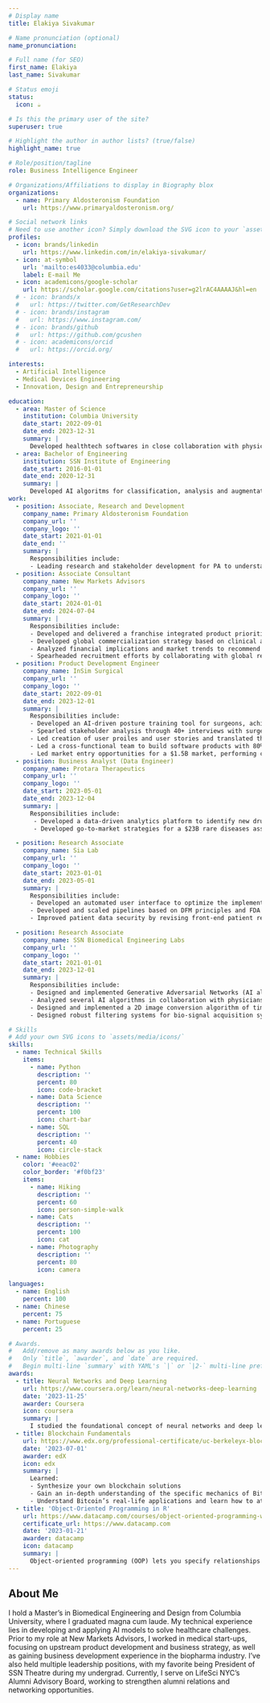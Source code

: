 ```yaml
---
# Display name
title: Elakiya Sivakumar

# Name pronunciation (optional)
name_pronunciation: 

# Full name (for SEO)
first_name: Elakiya
last_name: Sivakumar

# Status emoji
status:
  icon: ☕️

# Is this the primary user of the site?
superuser: true

# Highlight the author in author lists? (true/false)
highlight_name: true

# Role/position/tagline
role: Business Intelligence Engineer

# Organizations/Affiliations to display in Biography blox
organizations:
  - name: Primary Aldosteronism Foundation
    url: https://www.primaryaldosteronism.org/

# Social network links
# Need to use another icon? Simply download the SVG icon to your `assets/media/icons/` folder.
profiles:
  - icon: brands/linkedin
    url: https://www.linkedin.com/in/elakiya-sivakumar/
  - icon: at-symbol
    url: 'mailto:es4033@columbia.edu'
    label: E-mail Me
  - icon: academicons/google-scholar
    url: https://scholar.google.com/citations?user=g2lrAC4AAAAJ&hl=en
  # - icon: brands/x
  #   url: https://twitter.com/GetResearchDev
  # - icon: brands/instagram
  #   url: https://www.instagram.com/
  # - icon: brands/github
  #   url: https://github.com/gcushen
  # - icon: academicons/orcid
  #   url: https://orcid.org/

interests:
  - Artificial Intelligence
  - Medical Devices Engineering
  - Innovation, Design and Entrepreneurship

education:
  - area: Master of Science
    institution: Columbia University
    date_start: 2022-09-01
    date_end: 2023-12-31
    summary: |
      Developed healthtech softwares in close collaboration with physicians to rethink surgeon ergonomics, EHR experience.
  - area: Bachelor of Engineering
    institution: SSN Institute of Engineering
    date_start: 2016-01-01
    date_end: 2020-12-31
    summary: |
      Developed AI algoritms for classification, analysis and augmentation of medical data
work:
  - position: Associate, Research and Development
    company_name: Primary Aldosteronism Foundation
    company_url: ''
    company_logo: ''
    date_start: 2021-01-01
    date_end: ''
    summary: |
      Responsibilities include:
      - Leading research and stakeholder development for PA to understand current    affairs, track research and derive so-whats for the foundation and take next stepst
  - position: Associate Consultant
    company_name: New Markets Advisors
    company_url: ''
    company_logo: ''
    date_start: 2024-01-01
    date_end: 2024-07-04
    summary: |
      Responsibilities include:
      - Developed and delivered a franchise integrated product prioritization strategy for a medical diagnostics market leader for the US hospital networks market by analyzing portfolio and conducting market research.
      - Developed global commercialization strategy based on clinical and regulatory intelligence, existing portfolio, to develop marketing strategy, product positioning and establish unique marketing strategies.
      - Analyzed financial implications and market trends to recommend strategies for a $2B product introduction project, enhancing market access and supporting go-to-market strategies.
      - Spearheaded recruitment efforts by collaborating with global recruitment partners, overseeing the shortlisting of candidates for surveys and interviews, and ensuring alignment with project requirements
  - position: Product Development Engineer
    company_name: InSim Surgical
    company_url: ''
    company_logo: ''
    date_start: 2022-09-01
    date_end: 2023-12-01
    summary: |
      Responsibilities include:
      - Developed an AI-driven posture training tool for surgeons, achieving 80% user compliance, following ISO and FDA guidelines for Class 2 devices, reducing $15M in losses from musculoskeletal disorders in surgeons.
      - Spearled stakeholder analysis through 40+ interviews with surgeons, pain experts, and engineers, forming close strategic partnerships and ensuring compliance with medical device regulations.
      - Led creation of user proiles and user stories and translated them into product specifications to lead product design and engineering.
      - Led a cross-functional team to build software products with 80% user compliance based on DFM principles.
      - Led market entry opportunities for a $1.5B market, performing competitive landscape analysis and developing business models based on supply, sales and marketing methods.
  - position: Business Analyst (Data Engineer)
    company_name: Protara Therapeutics
    company_url: ''
    company_logo: ''
    date_start: 2023-05-01
    date_end: 2023-12-04
    summary: |
      Responsibilities include:
       - Developed a data-driven analytics platform to identify new drug assets, utilizing Python and SQL to build data pipelines, integrate datasets, and automate workflows for over 500 companies.
       - Developed go-to-market strategies for a $23B rare diseases asset’s market entry, incorporating physician insights to ensure the solutions met current clinical needs and regulatory standards.

  - position: Research Associate
    company_name: Sia Lab
    company_url: ''
    company_logo: ''
    date_start: 2023-01-01
    date_end: 2023-05-01
    summary: |
      Responsibilities include:
      - Developed an automated user interface to optimize the implementation and analysis of infrared microscope images of calcium-detecting hydrogel patches, increasing efficiency by 25%, based on animal study.
      - Developed and scaled pipelines based on DFM principles and FDA regulations for class 2 devices for image data acquisition, data storing, preprocessing and analysis using deep learning neural networks. 
      - Improved patient data security by revising front-end patient records frameworks in collaboration with senior researchers.

  - position: Research Associate
    company_name: SSN Biomedical Engineering Labs
    company_url: ''
    company_logo: ''
    date_start: 2021-01-01
    date_end: 2023-12-01
    summary: |
      Responsibilities include:
      - Designed and implemented Generative Adversarial Networks (AI algorithm) to increase the number of images in a spine image dataset by 159% to boost performance of traditional deep learning models on medical data.
      - Analyzed several AI algorithms in collaboration with physicians to classify breast cancer data to assist diagnosis at point-of-care and published a research article in an international conference with the findings.
      - Designed and implemented a 2D image conversion algorithm of time-variant brain signal (EEG) data into images to utilize traditional convolutional neural networks for predicting mental task overload.
      - Designed robust filtering systems for bio-signal acquisition systems, to reduce signal to noise ratio of the collected data and improve diagnostic accuracy following ISO and FDA guidelines for Class 2 devices.

# Skills
# Add your own SVG icons to `assets/media/icons/`
skills:
  - name: Technical Skills
    items:
      - name: Python
        description: ''
        percent: 80
        icon: code-bracket
      - name: Data Science
        description: ''
        percent: 100
        icon: chart-bar
      - name: SQL
        description: ''
        percent: 40
        icon: circle-stack
  - name: Hobbies
    color: '#eeac02'
    color_border: '#f0bf23'
    items:
      - name: Hiking
        description: ''
        percent: 60
        icon: person-simple-walk
      - name: Cats
        description: ''
        percent: 100
        icon: cat
      - name: Photography
        description: ''
        percent: 80
        icon: camera

languages:
  - name: English
    percent: 100
  - name: Chinese
    percent: 75
  - name: Portuguese
    percent: 25

# Awards.
#   Add/remove as many awards below as you like.
#   Only `title`, `awarder`, and `date` are required.
#   Begin multi-line `summary` with YAML's `|` or `|2-` multi-line prefix and indent 2 spaces below.
awards:
  - title: Neural Networks and Deep Learning
    url: https://www.coursera.org/learn/neural-networks-deep-learning
    date: '2023-11-25'
    awarder: Coursera
    icon: coursera
    summary: |
      I studied the foundational concept of neural networks and deep learning. By the end, I was familiar with the significant technological trends driving the rise of deep learning; build, train, and apply fully connected deep neural networks; implement efficient (vectorized) neural networks; identify key parameters in a neural network’s architecture; and apply deep learning to your own applications.
  - title: Blockchain Fundamentals
    url: https://www.edx.org/professional-certificate/uc-berkeleyx-blockchain-fundamentals
    date: '2023-07-01'
    awarder: edX
    icon: edx
    summary: |
      Learned:
      - Synthesize your own blockchain solutions
      - Gain an in-depth understanding of the specific mechanics of Bitcoin
      - Understand Bitcoin’s real-life applications and learn how to attack and destroy Bitcoin, Ethereum, smart contracts and Dapps, and alternatives to Bitcoin’s Proof-of-Work consensus algorithm
  - title: 'Object-Oriented Programming in R'
    url: https://www.datacamp.com/courses/object-oriented-programming-with-s3-and-r6-in-r
    certificate_url: https://www.datacamp.com
    date: '2023-01-21'
    awarder: datacamp
    icon: datacamp
    summary: |
      Object-oriented programming (OOP) lets you specify relationships between functions and the objects that they can act on, helping you manage complexity in your code. This is an intermediate level course, providing an introduction to OOP, using the S3 and R6 systems. S3 is a great day-to-day R programming tool that simplifies some of the functions that you write. R6 is especially useful for industry-specific analyses, working with web APIs, and building GUIs.
---
```


## About Me

I hold a Master’s in Biomedical Engineering and Design from Columbia University, where I graduated magna cum laude. My technical experience lies in developing and applying AI models to solve healthcare challenges. Prior to my role at New Markets Advisors, I worked in medical start-ups, focusing on upstream product development and business strategy, as well as gaining business development experience in the biopharma industry. I’ve also held multiple leadership positions, with my favorite being President of SSN Theatre during my undergrad. Currently, I serve on LifeSci NYC’s Alumni Advisory Board, working to strengthen alumni relations and networking opportunities.
